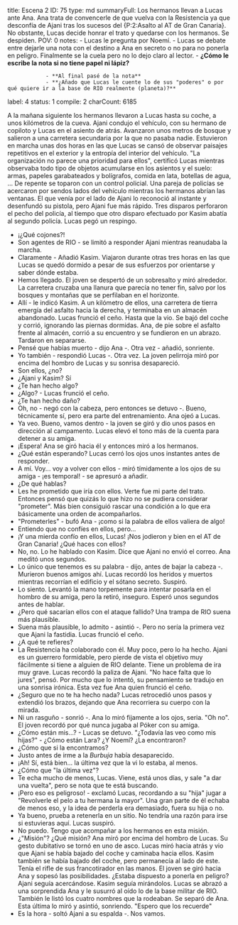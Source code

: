 title:          Escena 2
ID:             75
type:           md
summaryFull:    Los hermanos llevan a Lucas ante Ana. Ana trata de convencerle de que vuelva con la Resistencia ya que desconfía de Ajani tras los sucesos del {P:2:Asalto al AT de Gran Canaria}. No obstante, Lucas decide honrar el trato y quedarse con los hermanos. Se despiden.
POV:            0
notes:          - Lucas le pregunta por Noemí.
                - Lucas se debate entre dejarle una nota con el destino a Ana en secreto o no para no ponerla en peligro. Finalmente se la cuela pero no lo dejo claro al lector.
                - **¿Cómo le escribe la nota si no tiene papel ni lápiz?**
                
                
                - **Al final pasé de la nota**
                - **¿Añado que Lucas le cuente lo de sus "poderes" o por qué quiere ir a la base de RIO realmente (planeta)?**
label:          4
status:         1
compile:        2
charCount:      6185


A la mañana siguiente los hermanos llevaron a Lucas hasta su coche, a unos kilómetros de la cueva.
Ajani condujo el vehículo, con su hermano de copiloto y Lucas en el asiento de atrás. Avanzaron unos metros de bosque y salieron a una carretera secundaria por la que no pasaba nadie.
Estuvieron en marcha unas dos horas en las que Lucas se cansó de observar paisajes repetitivos en el exterior y la entropía del interior del vehículo.
"La organización no parece una prioridad para ellos", certificó Lucas mientras observaba todo tipo de objetos acumularse en los asientos y el suelo: armas, papeles garabateados y bolígrafos, comida en lata, botellas de agua, ...
De repente se toparon con un control policial. Una pareja de policías se acercaron por sendos lados del vehículo mientras los hermanos abrían las ventanas.
El que venía por el lado de Ajani lo reconoció al instante y desenfundó su pistola, pero Ajani fue más rápido. Tres disparos perforaron el pecho del policía, al tiempo que otro disparo efectuado por Kasim abatía al segundo policía.
Lucas pegó un respingo.
- ¡¿Qué cojones?!
- Son agentes de RIO - se limitó a responder Ajani mientras reanudaba la marcha.
- Claramente - Añadió Kasim.
Viajaron durante otras tres horas en las que Lucas se quedó dormido a pesar de sus esfuerzos por orientarse y saber dónde estaba.
- Hemos llegado.
El joven se despertó de un sobresalto y miró alrededor. La carretera cruzaba una llanura que parecía no tener fin, salvo por los bosques y montañas que se perfilaban en el horizonte.
- Allí - le indicó Kasim.
A un kilómetro de ellos, una carretera de tierra emergía del asfalto hacia la derecha, y terminaba en un almacén abandonado.
Lucas frunció el ceño. Hasta que la vio.
Se bajó del coche y corrió, ignorando las piernas dormidas.
Ana, de pie sobre el asfalto frente al almacén, corrió a su encuentro y se fundieron en un abrazo. Tardaron en separarse.
- Pensé que habías muerto - dijo Ana -. Otra vez - añadió, sonriente.
- Yo también - respondió Lucas -. Otra vez.
La joven pelirroja miró por encima del hombro de Lucas y su sonrisa desapareció.
- Son ellos, ¿no?
- ¿Ajani y Kasim? Sí
- ¿Te han hecho algo?
- ¿Algo? - Lucas frunció el ceño.
- ¿Te han hecho daño?
- Oh, no - negó con la cabeza, pero entonces se detuvo -. Bueno, técnicamente sí, pero era parte del entrenamiento.
Ana ojeó a Lucas.
- Ya veo. Bueno, vamos dentro - la joven se giró y dio unos pasos en dirección al campamento.
Lucas elevó el tono más de la cuenta para detener a su amiga.
- ¡Espera!
Ana se giró hacia él y entonces miró a los hermanos.
- ¿Qué están esperando?
Lucas cerró los ojos unos instantes antes de responder.
- A mí. Voy... voy a volver con ellos - miró tímidamente a los ojos de su amiga - ¡es temporal! - se apresuró a añadir.
- ¿De qué hablas?
- Les he prometido que iría con ellos. Verte fue mi parte del trato.
Entonces pensó que quizás lo que hizo no se pudiera considerar "prometer". Más bien consiguió rascar una condición a lo que era básicamente una orden de acompañarlos.
- "Prometerles" - bufó Ana - ¡como si la palabra de ellos valiera de algo!
- Entiendo que no confíes en ellos, pero...
- ¡Y una mierda confío en ellos, Lucas! ¡Nos jodieron y bien en el AT de Gran Canaria! ¿Qué haces con ellos?
- No, no. Lo he hablado con Kasim. Dice que Ajani no envió el correo.
Ana meditó unos segundos.
- Lo único que tenemos es su palabra - dijo, antes de bajar la cabeza -. Murieron buenos amigos ahí.
Lucas recordó los heridos y muertos mientras recorrían el edificio y el sótano secreto.
Suspiró.
- Lo siento.
Levantó la mano torpemente para intentar posarla en el hombro de su amiga, pero la retiró, inseguro. Esperó unos segundos antes de hablar.
- ¿Pero qué sacarían ellos con el ataque fallido? Una trampa de RIO suena más plausible.
- Suena más plausible, lo admito - asintió -. Pero no sería la primera vez que Ajani la fastidia.
Lucas frunció el ceño.
- ¿A qué te refieres?
- La Resistencia ha colaborado con él. Muy poco, pero lo ha hecho. Ajani es un guerrero formidable, pero pierde de vista el objetivo muy fácilmente si tiene a alguien de RIO delante. Tiene un problema de ira muy grave.
Lucas recordó la paliza de Ajani. "No hace falta que lo jures", pensó.
Por mucho que lo intentó, su pensamiento se tradujo en una sonrisa irónica.
Esta vez fue Ana quien frunció el ceño.
- ¿Seguro que no te ha hecho nada?
Lucas retrocedió unos pasos y extendió los brazos, dejando que Ana recorriera su cuerpo con la mirada.
- Ni un rasguño - sonrió -.
Ana lo miró fijamente a los ojos, seria.
"Oh no". El joven recordó por qué nunca jugaba al Póker con su amiga.
- ¿Cómo están mis...? - Lucas se detuvo. "¿Todavía las veo como mis hijas?" - ¿Cómo están Lara? ¿Y Noemí? ¿La encontraron?
- ¿Cómo que si la encontramos?
- Justo antes de irme a la *Burbuja* había desaparecido.
- ¡Ah! Sí, está bien... la última vez que la vi lo estaba, al menos.
- ¿Cómo que "la última vez"?
- Te echa mucho de menos, Lucas. Viene, está unos días, y sale "a dar una vuelta", pero se nota que te está buscando.
- ¡Pero eso es peligroso! - exclamó Lucas, recordando a su "hija" jugar a "Revolverle el pelo a tu hermana la mayor". Una gran parte de él echaba de menos eso, y la idea de perderla era demasiado, fuera su hija o no.
- Ya bueno, prueba a retenerla en un sitio. No tendría una razón para irse si estuvieras aquí.
Lucas suspiró.
- No puedo. Tengo que acompañar a los hermanos en esta misión.
- ¿"Misión"? ¿Qué misión?
Ana miró por encima del hombro de Lucas. Su gesto dubitativo se tornó en uno de asco.
Lucas miró hacia atrás y vio que Ajani se había bajado del coche y caminaba hacia ellos. Kasim también se había bajado del coche, pero permanecía al lado de este.
Tenía el rifle de sus francotirador en las manos.
El joven se giró hacia Ana y sopesó las posibilidades. ¿Estaba dispuesto a ponerla en peligro?
Ajani seguía acercándose. Kasim seguía mirándolos.
Lucas se abrazó a una sorprendida Ana y le susurró al oído lo de la base militar de RIO. También le listó los cuatro nombres que la rodeaban.
Se separó de Ana. Esta última lo miró y asintió, sonriendo.
"Espero que los recuerde"
- Es la hora - soltó Ajani a su espalda -. Nos vamos.


